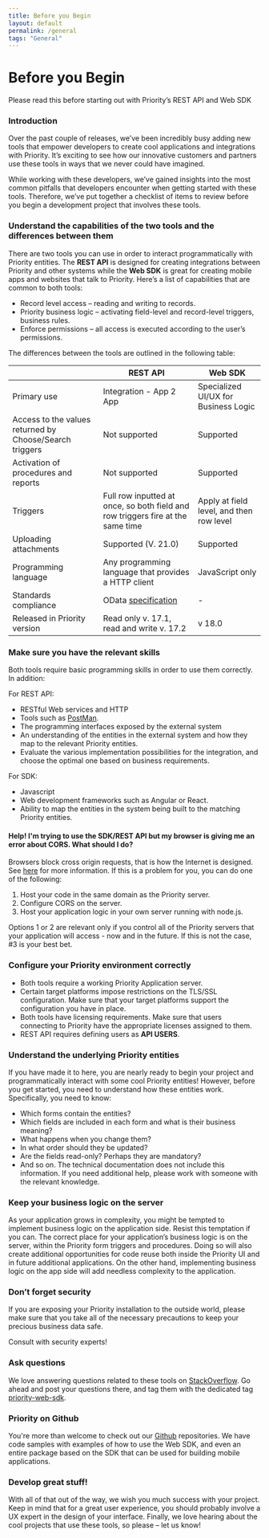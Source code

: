 ```yaml
---
title: Before you Begin
layout: default
permalink: /general
tags: "General"
---
```


<style type="text/css">
    
    ul {
        list-style-type: disc;
    }

    #main_content_wrap {
        font-size: 120%;
        width: 60%;
    }

</style>


# Before you Begin
Please read this before starting out with Priority’s REST API and Web SDK

### Introduction
Over the past couple of releases, we’ve been incredibly busy adding new tools that empower developers to create cool applications and integrations with Priority. It’s exciting to see how our innovative customers and partners use these tools in ways that we never could have imagined.

While working with these developers, we’ve gained insights into the most common pitfalls that developers encounter when getting started with these tools. Therefore, we’ve put together a checklist of items to review before you begin a development project that involves these tools.

### Understand the capabilities of the two tools and the differences between them

There are two tools you can use in order to interact programmatically with Priority entities. The **REST API** is designed for creating integrations between Priority and other systems while the **Web SDK** is great for creating mobile apps and websites that talk to Priority. Here’s a list of capabilities that are common to both tools:

*   Record level access – reading and writing to records.
*   Priority business logic – activating field-level and record-level triggers, business rules.
*   Enforce permissions – all access is executed according to the user’s permissions.


The differences between the tools are outlined in the following table:

|                 | REST API         | Web SDK       |
|--- | --- | --- | 
| Primary use | Integration - App 2 App | Specialized UI/UX for Business Logic |
| Access to the values returned by Choose/Search triggers | Not supported | Supported |
| Activation of procedures and reports | Not supported | Supported |
| Triggers | Full row inputted at once, so both field and row triggers fire at the same time | Apply at field level, and then row level |
| Uploading attachments | Supported (V. 21.0) | Supported |
| Programming language | Any programming language that provides a HTTP client | JavaScript only| 
| Standards compliance | OData [specification](https://docs.oasis-open.org/odata/odata/v4.0/odata-v4.0-part1-protocol.html) | - |
| Released in Priority version | Read only v. 17.1, read and write v. 17.2 | v 18.0 |


### Make sure you have the relevant skills
Both tools require basic programming skills in order to use them correctly. In addition:

For REST API: 
* RESTful Web services and HTTP
* Tools such as [PostMan](https://www.getpostman.com/).
* The programming interfaces exposed by the external system
* An understanding of the entities in the external system and how they map to the relevant Priority entities.
* Evaluate the various implementation possibilities for the integration, and choose the optimal one based on business requirements.

For SDK:
* Javascript
* Web development frameworks such as Angular or React.
* Ability to map the entities in the system being built to the matching Priority entities.

#### Help! I'm trying to use the SDK/REST API but my browser is giving me an error about CORS. What should I do?

Browsers block cross origin requests, that is how the Internet is designed. See [here](https://en.wikipedia.org/wiki/Same-origin_policy) for more information.
If this is a problem for you, you can do one of the following: 
1.  Host your code in the same domain as the Priority server.
2.  Configure CORS on the server.
3.  Host your application logic in your own server running with node.js.

Options 1 or 2 are relevant only if you control all of the Priority servers that your application will access - now and in the future.
If this is not the case, #3 is your best bet.


### Configure your Priority environment correctly
*   Both tools require a working Priority Application server.
*   Certain target platforms impose restrictions on the TLS/SSL configuration. Make sure that your target platforms support the configuration you have in place.
*   Both tools have licensing requirements. Make sure that users connecting to Priority have the appropriate licenses assigned to them.
*   REST API requires defining users as **API USERS**.

### Understand the underlying Priority entities

If you have made it to here, you are nearly ready to begin your project and programmatically interact with some cool Priority entities! However, before you get started, you need to understand how these entities work. Specifically, you need to know:
*   Which forms contain the entities?
*   Which fields are included in each form and what is their business meaning?
*   What happens when you change them?
*   In what order should they be updated?
*   Are the fields read-only? Perhaps they are mandatory?
*   And so on.
The technical documentation does not include this information. If you need additional help, please work with someone with the relevant knowledge.

### Keep your business logic on the server

As your application grows in complexity, you might be tempted to implement business logic on the application side. Resist this temptation if you can. The correct place for your application’s business logic is on the server, within the Priority form triggers and procedures. Doing so will also create additional opportunities for code reuse both inside the Priority UI and in  future additional applications. On the other hand, implementing business logic on the app side will add needless complexity to the application. 

### Don’t forget security

If you are exposing your Priority installation to the outside world, please make sure that you take all of the necessary precautions to keep your precious business data safe.

Consult with security experts!

### Ask questions

We love answering questions related to these tools on [StackOverflow](https://stackoverflow.com/). Go ahead and post your questions there, and tag them with the dedicated tag [priority-web-sdk](https://stackoverflow.com/questions/tagged/priority-web-sdk).

### Priority on Github

You're more than welcome to check out our [Github](https://github.com/PrioritySoftware) repositories. We have code samples with examples of how to use the Web SDK, and even an entire package based on the SDK that can be used for building mobile applications.

### Develop great stuff!

With all of that out of the way, we wish you much success with your project.
Keep in mind that for a great user experience, you should probably involve a UX expert in the design of your interface.
Finally, we love hearing about the cool projects that use these tools, so please – let us know!